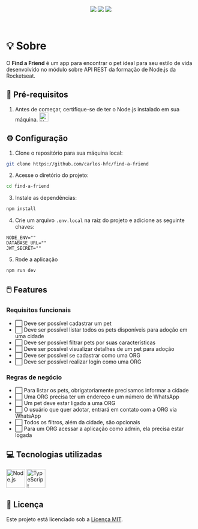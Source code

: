 <p align="center">
  <img src="https://img.shields.io/badge/node-v18.18.2-339933?style=flat&logo=nodedotjs&logoColor=%23339933" />
  <img src="https://img.shields.io/badge/npm-v9.8.1-CB3837?style=flat&logo=npm" />
  <img src="https://img.shields.io/badge/feito_por-Carlos_Faustino-black" />
</p>

<br/>

# :bulb: Sobre

O **Find a Friend** é um app para encontrar o pet ideal para seu estilo de vida desenvolvido no módulo sobre API REST da formação de Node.js da Rocketseat.

## :page_with_curl: Pré-requisitos

1. Antes de começar, certifique-se de ter o Node.js instalado em sua máquina. 
    <a href="https://nodejs.org">
      <img width="24" src="https://user-images.githubusercontent.com/25181517/183568594-85e280a7-0d7e-4d1a-9028-c8c2209e073c.png" alt="Node.js" title="Node.js"/>
    </a>

## :gear: Configuração

1. Clone o repositório para sua máquina local:

```bash
git clone https://github.com/carlos-hfc/find-a-friend
```

2. Acesse o diretório do projeto:

```bash
cd find-a-friend
```

3. Instale as dependências:

```bash
npm install
```

4. Crie um arquivo `.env.local` na raiz do projeto e adicione as seguinte chaves:

```env
NODE_ENV=""
DATABASE_URL=""
JWT_SECRET=""
```

5. Rode a aplicação

```bash
npm run dev
```

## :computer_mouse: Features

### Requisitos funcionais

- :white_large_square: Deve ser possível cadastrar um pet
- :white_large_square: Deve ser possível listar todos os pets disponíveis para adoção em uma cidade
- :white_large_square: Deve ser possível filtrar pets por suas características
- :white_large_square: Deve ser possível visualizar detalhes de um pet para adoção
- :white_large_square: Deve ser possível se cadastrar como uma ORG
- :white_large_square: Deve ser possível realizar login como uma ORG

### Regras de negócio

- :white_large_square: Para listar os pets, obrigatoriamente precisamos informar a cidade
- :white_large_square: Uma ORG precisa ter um endereço e um número de WhatsApp
- :white_large_square: Um pet deve estar ligado a uma ORG
- :white_large_square: O usuário que quer adotar, entrará em contato com a ORG via WhatsApp
- :white_large_square: Todos os filtros, além da cidade, são opcionais
- :white_large_square: Para um ORG acessar a aplicação como admin, ela precisa estar logada

## :computer: Tecnologias utilizadas

<p float="left">
  <img width="50" src="https://user-images.githubusercontent.com/25181517/183568594-85e280a7-0d7e-4d1a-9028-c8c2209e073c.png" alt="Node.js" title="Node.js"/>
  <img width="50" src="https://user-images.githubusercontent.com/25181517/183890598-19a0ac2d-e88a-4005-a8df-1ee36782fde1.png" alt="TypeScript" title="TypeScript"/>
</p>

## :page_facing_up: Licença

Este projeto está licenciado sob a [Licença MIT](LICENSE).